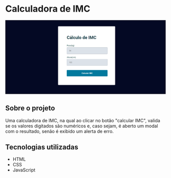 # Calculadora de IMC

<img src="./assets/img/imc-image.png">

## Sobre o projeto
Uma calculadora de IMC, na qual ao clicar no botão "calcular IMC", valida se os valores digitados são numéricos e, caso sejam, é aberto um modal com o resultado, senão é exibido um alerta de erro.
## Tecnologias utilizadas
- HTML
- CSS
- JavaScript
